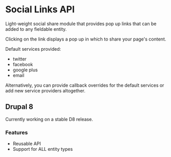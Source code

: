 # Social Links API

Light-weight social share module that provides pop up links that can be added to any fieldable entity.

Clicking on the link displays a pop up in which to share your page's content.

Default services provided:
 - twitter
 - facebook
 - google plus
 - email

Alternatively, you can provide callback overrides for the default services or add new service providers altogether.

## Drupal 8
Currently working on a stable D8 release.

### Features
- Reusable API
- Support for ALL entity types
